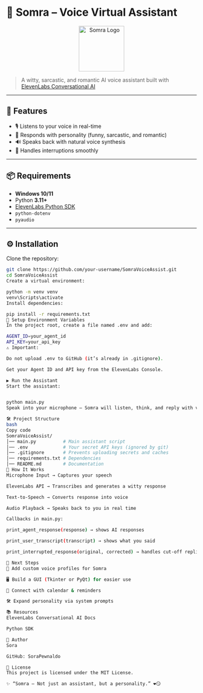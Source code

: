 # 🎤 Somra – Voice Virtual Assistant

<p align="center">
  <img src="coin-logo.png" alt="Somra Logo" width="120"/>
</p>

> A witty, sarcastic, and romantic AI voice assistant built with [ElevenLabs Conversational AI](https://elevenlabs.io/)

---

## 🚀 Features
- 🎙️ Listens to your voice in real-time
- 🧠 Responds with personality (funny, sarcastic, and romantic)
- 🔊 Speaks back with natural voice synthesis
- 🔁 Handles interruptions smoothly

---

## 📦 Requirements

- **Windows 10/11**
- Python **3.11+**
- [ElevenLabs Python SDK](https://pypi.org/project/elevenlabs/)
- `python-dotenv`
- `pyaudio`

---

## ⚙️ Installation  

Clone the repository:
```bash
git clone https://github.com/your-username/SomraVoiceAssist.git
cd SomraVoiceAssist
Create a virtual environment:

python -m venv venv
venv\Scripts\activate
Install dependencies:

pip install -r requirements.txt
🔑 Setup Environment Variables
In the project root, create a file named .env and add:

AGENT_ID=your_agent_id
API_KEY=your_api_key
⚠️ Important:

Do not upload .env to GitHub (it’s already in .gitignore).

Get your Agent ID and API key from the ElevenLabs Console.

▶️ Run the Assistant
Start the assistant:


python main.py
Speak into your microphone — Somra will listen, think, and reply with voice.

🛠️ Project Structure
bash
Copy code
SomraVoiceAssist/
│── main.py          # Main assistant script
│── .env             # Your secret API keys (ignored by git)
│── .gitignore       # Prevents uploading secrets and caches
│── requirements.txt # Dependencies
│── README.md        # Documentation
📖 How It Works
Microphone Input → Captures your speech

ElevenLabs API → Transcribes and generates a witty response

Text-to-Speech → Converts response into voice

Audio Playback → Speaks back to you in real time

Callbacks in main.py:

print_agent_response(response) → shows AI responses

print_user_transcript(transcript) → shows what you said

print_interrupted_response(original, corrected) → handles cut-off replies

🎯 Next Steps
🎨 Add custom voice profiles for Somra

🖥️ Build a GUI (Tkinter or PyQt) for easier use

📅 Connect with calendar & reminders

🛠️ Expand personality via system prompts

📚 Resources
ElevenLabs Conversational AI Docs

Python SDK

👤 Author
Sora

GitHub: SoraPewnaldo

📝 License
This project is licensed under the MIT License.

✨ “Somra — Not just an assistant, but a personality.” ❤️😏